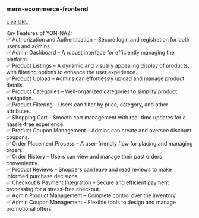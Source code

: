 ### mern-ecommerce-frontend
[Live URL](https://yon-naz-shop.netlify.app)

Key Features of YON-NAZ:<br>
✅ Authorization and Authentication – Secure login and registration for both users and admins.<br>
✅ Admin Dashboard – A robust interface for efficiently managing the platform.<br>
✅ Product Listings – A dynamic and visually appealing display of products, with filtering options to enhance the user experience.<br>
✅ Product Upload – Admins can effortlessly upload and manage product details.<br>
✅ Product Categories – Well-organized categories to simplify product navigation.<br>
✅ Product Filtering – Users can filter by price, category, and other attributes.<br>
✅ Shopping Cart – Smooth cart management with real-time updates for a hassle-free experience.<br>
✅ Product Coupon Management – Admins can create and oversee discount coupons.<br>
✅ Order Placement Process – A user-friendly flow for placing and managing orders.<br>
✅ Order History – Users can view and manage their past orders conveniently.<br>
✅ Product Reviews – Shoppers can leave and read reviews to make informed purchase decisions.<br>
✅ Checkout & Payment Integration – Secure and efficient payment processing for a stress-free checkout.<br>
✅ Admin Product Management – Complete control over the inventory.<br>
✅ Admin Coupon Management – Flexible tools to design and manage promotional offers.<br>
